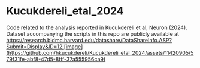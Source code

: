# Kucukdereli_etal_2024
Code related to the analysis reported in Kucukdereli et al, Neuron (2024). Dataset accompanying the scripts in this repo are publicly available at https://research.bidmc.harvard.edu/datashare/DataShareInfo.ASP?Submit=Display&ID=12![image](https://github.com/hkucukdereli/Kucukdereli_etal_2024/assets/11420905/579f31fe-abf8-47d5-8fff-37a555956ca9)

